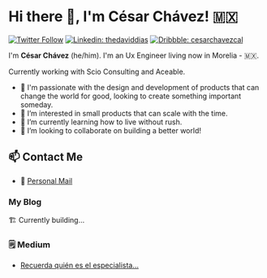 # Hi there 👋, I'm César Chávez! 🇲🇽

[![Twitter Follow](https://img.shields.io/twitter/follow/cchavezhello?label=Follow)](https://twitter.com/cchavezhello)
[![Linkedin: thedaviddias](https://img.shields.io/badge/-Cesar%20Chavez-blue?style=flat-square&logo=Linkedin&logoColor=white&link=https://www.linkedin.com/in/cchavez0192/)](https://www.linkedin.com/in/thedaviddias/)
[![Dribbble: cesarchavezcal](https://img.shields.io/badge/-Cesar%20Chavez-ea4c89?style=flat-square&logo=Dribbble&logoColor=white&link=https://dribbble.com/cesarchavezcal/)](https://dribbble.com/cesarchavezcal/)

I'm **César Chávez** (he/him). I'm an Ux Engineer living now in Morelia - 🇲🇽.

Currently working with Scio Consulting and Aceable.

- 🧠 I'm passionate with the design and development of products that can change the world for good, looking to create something important someday.
- 👀 I’m interested in small products that can scale with the time.
- 🌱 I’m currently learning how to live without rush.
- 💞️ I’m looking to collaborate on building a better world!

## 📫 Contact Me

* 📧 [Personal Mail](cesarchavezcal@gmail.com)

### My Blog
🏗 Currently building...
<!-- BLOG:START -->
<!-- BLOG:END -->
### 🗒 Medium
<!-- MEDIUM:START -->
- [Recuerda quién es el especialista…](https://medium.com/@CesarChavezCal/recuerda-qui%C3%A9n-es-el-especialista-ba338ba082c)
